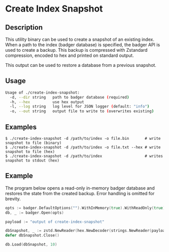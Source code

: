 # Create Index Snapshot

## Description

This utility binary can be used to create a snapshot of an existing index. When a path to the index (badger database) is specified, the badger API is used to create a backup. This backup is compressed with Zstandard compression, encoded to hex and printed on standard output.

This output can be used to restore a database from a previous snapshot.

## Usage

```sh
Usage of ./create-index-snapshot:
  -d, --dir string   path to badger database (required)
  -h, --hex          use hex output
  -l, --log string   log level for JSON logger (default: "info")
  -o, --out string   output file to write to (overwrites existing)
```

## Examples

```console
$ ./create-index-snapshot -d /path/to/index -o file.bin       # write snapshot to file (binary)
$ ./create-index-snapshot -d /path/to/index -o file.txt --hex # write snapshot to file (hex)
$ ./create-index-snapshot -d /path/to/index                   # writes snapshot to stdout (hex)
```

## Example

The program below opens a read-only in-memory badger database and restores the state from the created backup. Error handling is omitted for brevity.

```go
opts := badger.DefaultOptions("").WithInMemory(true).WithReadOnly(true).WithLogger(nil)
db, _ := badger.Open(opts)

payload := "output of create-index-snapshot"

dbSnapshot, _ := zstd.NewReader(hex.NewDecoder(strings.NewReader(payload)))
defer dbSnapshot.Close()

db.Load(dbSnapshot, 10)
```